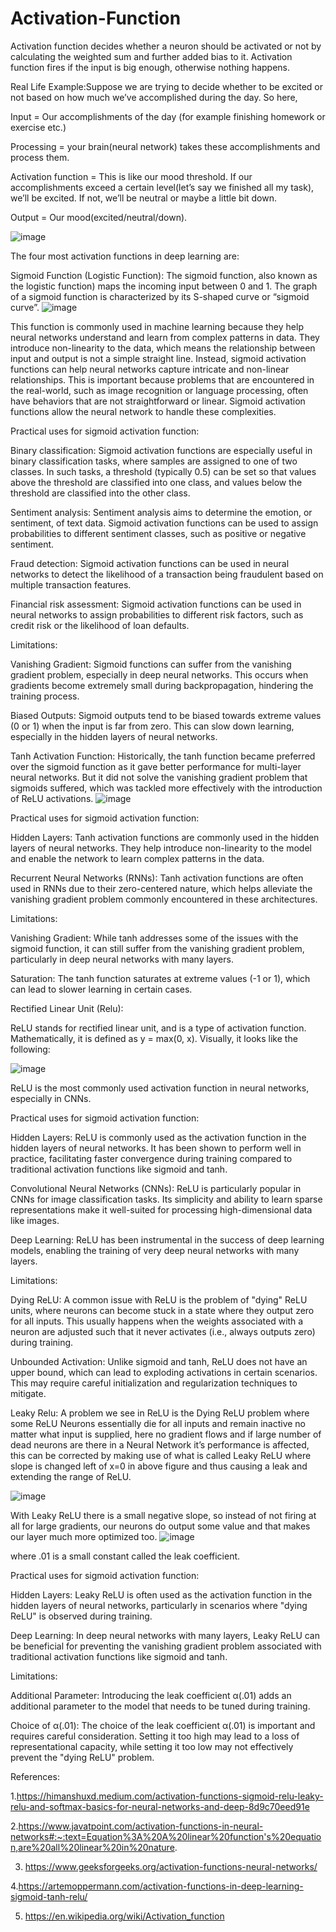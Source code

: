 # Activation-Function
Activation function decides whether a neuron should be activated or not by calculating the weighted sum and further added bias to it. Activation function fires if the input is big enough, otherwise nothing happens. 

Real Life Example:Suppose we are trying to decide whether to be excited or not based on how much we’ve accomplished during the day. So here,  

Input = Our accomplishments of the day (for example finishing homework or exercise etc.) 

Processing = your brain(neural network) takes these accomplishments and process them. 

Activation function = This is like our mood threshold. If our accomplishments exceed a certain level(let’s say we finished all my task), we’ll be excited. If not, we’ll be neutral or maybe a little bit down. 

Output = Our mood(excited/neutral/down).  
 

![image](https://github.com/TahminaAnondi/Activation-Function/assets/68536783/9cfabc33-6be2-4634-87b4-10313c5977d7)


The four most activation functions in deep learning are: 

Sigmoid Function (Logistic Function): The sigmoid function, also known as the logistic function) maps the incoming input between 0 and 1. The graph of a sigmoid function is characterized by its S-shaped curve or “sigmoid curve”. 
![image](https://github.com/TahminaAnondi/Activation-Function/assets/68536783/ec1d9196-c224-4009-bd61-c1c5b743a7ce)

This function is commonly used in machine learning because they help neural networks understand and learn from complex patterns in data. They introduce non-linearity to the data, which means the relationship between input and output is not a simple straight line. Instead, sigmoid activation functions can help neural networks capture intricate and non-linear relationships. This is important because problems that are encountered in the real-world, such as image recognition or language processing, often have behaviors that are not straightforward or linear. Sigmoid activation functions allow the neural network to handle these complexities. 

 Practical uses for sigmoid activation function: 

Binary classification: Sigmoid activation functions are especially useful in binary classification tasks, where samples are assigned to one of two classes. In such tasks, a threshold (typically 0.5) can be set so that values above the threshold are classified into one class, and values below the threshold are classified into the other class. 

Sentiment analysis: Sentiment analysis aims to determine the emotion, or sentiment, of text data. Sigmoid activation functions can be used to assign probabilities to different sentiment classes, such as positive or negative sentiment. 

Fraud detection: Sigmoid activation functions can be used in neural networks to detect the likelihood of a transaction being fraudulent based on multiple transaction features. 

Financial risk assessment: Sigmoid activation functions can be used in neural networks to assign probabilities to different risk factors, such as credit risk or the likelihood of loan defaults. 

Limitations: 

Vanishing Gradient: Sigmoid functions can suffer from the vanishing gradient problem, especially in deep neural networks. This occurs when gradients become extremely small during backpropagation, hindering the training process. 

Biased Outputs: Sigmoid outputs tend to be biased towards extreme values (0 or 1) when the input is far from zero. This can slow down learning, especially in the hidden layers of neural networks. 

 

Tanh Activation Function: Historically, the tanh function became preferred over the sigmoid function as it gave better performance for multi-layer neural networks. But it did not solve the vanishing gradient problem that sigmoids suffered, which was tackled more effectively with the introduction of ReLU activations. 
![image](https://github.com/TahminaAnondi/Activation-Function/assets/68536783/738226c3-1690-44cf-847a-ad1a55d8034c)

 

Practical uses for sigmoid activation function: 

Hidden Layers: Tanh activation functions are commonly used in the hidden layers of neural networks. They help introduce non-linearity to the model and enable the network to learn complex patterns in the data. 

Recurrent Neural Networks (RNNs): Tanh activation functions are often used in RNNs due to their zero-centered nature, which helps alleviate the vanishing gradient problem commonly encountered in these architectures. 

Limitations: 

Vanishing Gradient: While tanh addresses some of the issues with the sigmoid function, it can still suffer from the vanishing gradient problem, particularly in deep neural networks with many layers. 

Saturation: The tanh function saturates at extreme values (-1 or 1), which can lead to slower learning in certain cases. 

Rectified Linear Unit (Relu):  

ReLU stands for rectified linear unit, and is a type of activation function. Mathematically, it is defined as y = max(0, x). Visually, it looks like the following: 

 ![image](https://github.com/TahminaAnondi/Activation-Function/assets/68536783/522c18bd-1aaa-4907-bab1-96e5dc4069e4)


ReLU is the most commonly used activation function in neural networks, especially in CNNs. 

Practical uses for sigmoid activation function: 

Hidden Layers: ReLU is commonly used as the activation function in the hidden layers of neural networks. It has been shown to perform well in practice, facilitating faster convergence during training compared to traditional activation functions like sigmoid and tanh. 

Convolutional Neural Networks (CNNs): ReLU is particularly popular in CNNs for image classification tasks. Its simplicity and ability to learn sparse representations make it well-suited for processing high-dimensional data like images. 

Deep Learning: ReLU has been instrumental in the success of deep learning models, enabling the training of very deep neural networks with many layers. 

Limitations: 

Dying ReLU: A common issue with ReLU is the problem of "dying" ReLU units, where neurons can become stuck in a state where they output zero for all inputs. This usually happens when the weights associated with a neuron are adjusted such that it never activates (i.e., always outputs zero) during training. 

Unbounded Activation: Unlike sigmoid and tanh, ReLU does not have an upper bound, which can lead to exploding activations in certain scenarios. This may require careful initialization and regularization techniques to mitigate. 

 

Leaky Relu: A problem we see in ReLU is the Dying ReLU problem where some ReLU Neurons essentially die for all inputs and remain inactive no matter what input is supplied, here no gradient flows and if large number of dead neurons are there in a Neural Network it’s performance is affected, this can be corrected by making use of what is called Leaky ReLU where slope is changed left of x=0 in above figure and thus causing a leak and extending the range of ReLU. 

 ![image](https://github.com/TahminaAnondi/Activation-Function/assets/68536783/572cac5d-392b-4e08-8cbf-2c6d03a90663)


With Leaky ReLU there is a small negative slope, so instead of not firing at all for large gradients, our neurons do output some value and that makes our layer much more optimized too. 
![image](https://github.com/TahminaAnondi/Activation-Function/assets/68536783/a1c1963b-cccf-40f8-9308-62001d6c2185)

where .01 is a small constant called the leak coefficient. 

Practical uses for sigmoid activation function: 

Hidden Layers: Leaky ReLU is often used as the activation function in the hidden layers of neural networks, particularly in scenarios where "dying ReLU" is observed during training. 

Deep Learning: In deep neural networks with many layers, Leaky ReLU can be beneficial for preventing the vanishing gradient problem associated with traditional activation functions like sigmoid and tanh. 

Limitations: 

Additional Parameter: Introducing the leak coefficient α(.01) adds an additional parameter to the model that needs to be tuned during training. 

Choice of α(.01): The choice of the leak coefficient α(.01) is important and requires careful consideration. Setting it too high may lead to a loss of representational capacity, while setting it too low may not effectively prevent the "dying ReLU" problem. 

References: 

1.https://himanshuxd.medium.com/activation-functions-sigmoid-relu-leaky-relu-and-softmax-basics-for-neural-networks-and-deep-8d9c70eed91e 

2.https://www.javatpoint.com/activation-functions-in-neural-networks#:~:text=Equation%3A%20A%20linear%20function's%20equation,are%20all%20linear%20in%20nature. 

3. https://www.geeksforgeeks.org/activation-functions-neural-networks/ 

4.https://artemoppermann.com/activation-functions-in-deep-learning-sigmoid-tanh-relu/ 

5. https://en.wikipedia.org/wiki/Activation_function 
